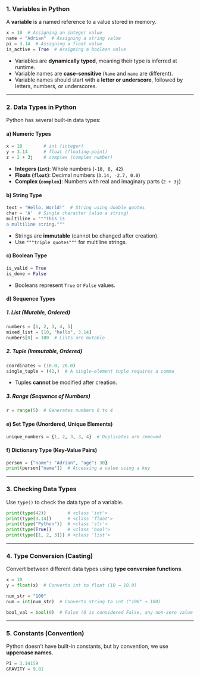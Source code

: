 ### 1. Variables in Python
A **variable** is a named reference to a value stored in memory.

```python
x = 10  # Assigning an integer value
name = "Adrian"  # Assigning a string value
pi = 3.14  # Assigning a float value
is_active = True  # Assigning a boolean value
```

- Variables are **dynamically typed**, meaning their type is inferred at runtime.
- Variable names are **case-sensitive** (`Name` and `name` are different).
- Variable names should start with a **letter or underscore**, followed by letters, numbers, or underscores.

---

### 2. Data Types in Python
Python has several built-in data types:

#### **a) Numeric Types**
```python
x = 10        # int (integer)
y = 3.14      # float (floating-point)
z = 2 + 3j    # complex (complex number)
```

- **Integers (`int`)**: Whole numbers (`-10, 0, 42`)
- **Floats (`float`)**: Decimal numbers (`3.14, -2.7, 0.0`)
- **Complex (`complex`)**: Numbers with real and imaginary parts (`2 + 3j`)

#### **b) String Type**
```python
text = "Hello, World!"  # String using double quotes
char = 'A'  # Single character (also a string)
multiline = """This is
a multiline string."""
```

- Strings are **immutable** (cannot be changed after creation).
- Use `"""triple quotes"""` for multiline strings.

#### **c) Boolean Type**
```python
is_valid = True
is_done = False
```
- Booleans represent `True` or `False` values.

#### **d) Sequence Types**
##### **1. List (Mutable, Ordered)**
```python
numbers = [1, 2, 3, 4, 5]
mixed_list = [10, "hello", 3.14]
numbers[0] = 100  # Lists are mutable
```

##### **2. Tuple (Immutable, Ordered)**
```python
coordinates = (10.0, 20.0)
single_tuple = (42,)  # A single-element tuple requires a comma
```
- Tuples **cannot** be modified after creation.

##### **3. Range (Sequence of Numbers)**
```python
r = range(5)  # Generates numbers 0 to 4
```

#### **e) Set Type (Unordered, Unique Elements)**
```python
unique_numbers = {1, 2, 3, 3, 4}  # Duplicates are removed
```

#### **f) Dictionary Type (Key-Value Pairs)**
```python
person = {"name": "Adrian", "age": 30}
print(person["name"])  # Accessing a value using a key
```

---

### 3. Checking Data Types
Use `type()` to check the data type of a variable.

```python
print(type(42))        # <class 'int'>
print(type(3.14))      # <class 'float'>
print(type("Python"))  # <class 'str'>
print(type(True))      # <class 'bool'>
print(type([1, 2, 3])) # <class 'list'>
```

---

### 4. Type Conversion (Casting)
Convert between different data types using **type conversion functions**.

```python
x = 10
y = float(x)  # Converts int to float (10 → 10.0)

num_str = "100"
num = int(num_str)  # Converts string to int ("100" → 100)

bool_val = bool(0)  # False (0 is considered False, any non-zero value is True)
```

---

### 5. Constants (Convention)
Python doesn’t have built-in constants, but by convention, we use **uppercase names**.

```python
PI = 3.14159
GRAVITY = 9.81
```